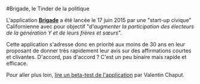 #Brigade, le Tinder de la politique

L'application **[Brigade](https://www.brigade.com/)** a été lancée le 17 juin 2015 par une "start-up civique" Californienne avec pour objectif "*d'augmenter la participation des électeurs de la génération Y et de leurs frères et sœurs*".

Cette application s'adresse donc en priorité aux moins de 30 ans en leur proposant de donner très rapidement leur avis sur des affirmations courtes et clivantes. D'accord, pas d'accord ? C'est un peu binaire mais rapide et efficace.

Pour aller plus loin, [lire un beta-test de l'application](https://medium.com/@ValentinChaput/j-ai-test%C3%A9-brigade-7640f0fb1951) par Valentin Chaput.
